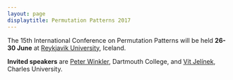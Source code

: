 ```yaml
---
layout: page
displaytitle: Permutation Patterns 2017
---
```


The 15th International Conference on Permutation Patterns will be
held **26-30 June** at [Reykjavik University][RU], Iceland.

**Invited speakers** are
[Peter Winkler][PWinkler], Dartmouth College, and
[Vít Jelínek][VJelinek], Charles University.

[RU]: http://www.ru.is/
[PWinkler]: https://math.dartmouth.edu/~pw/
[VJelinek]: http://iuuk.mff.cuni.cz/~jelinek/
